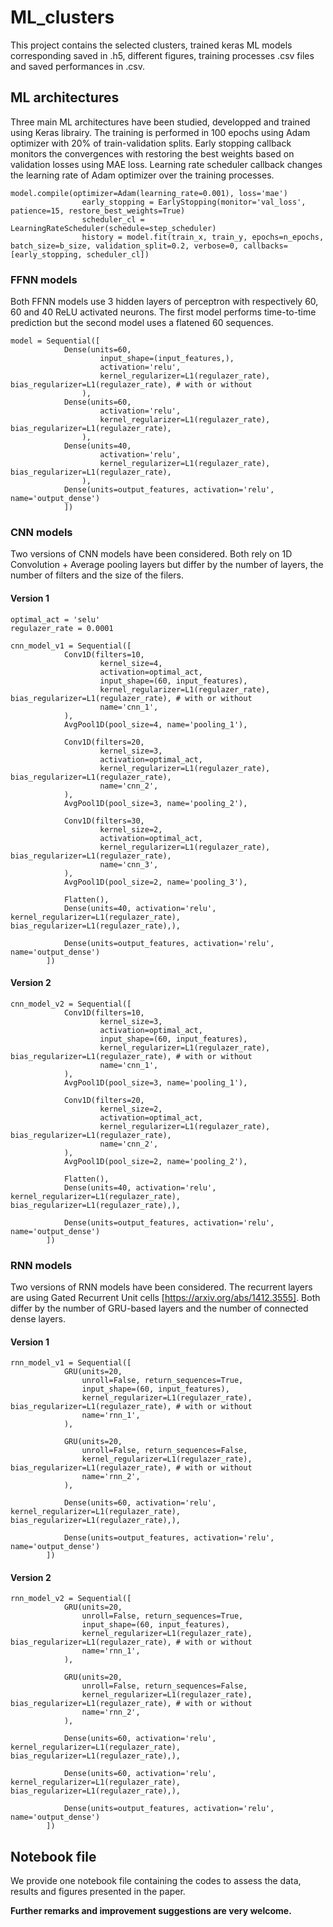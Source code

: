 # ML_clusters

This project contains the selected clusters, trained keras ML models corresponding saved in .h5, different figures, training processes .csv files and saved performances in .csv.

## ML architectures

Three main ML architectures have been studied, developped and trained using Keras librairy. The training is performed in 100 epochs using Adam optimizer with 20% of train-validation splits. Early stopping callback monitors the convergences with restoring the best weights based on validation losses using MAE loss. Learning rate scheduler callback changes the learning rate of Adam optimizer over the training processes.

```
model.compile(optimizer=Adam(learning_rate=0.001), loss='mae')
                early_stopping = EarlyStopping(monitor='val_loss', patience=15, restore_best_weights=True)
                scheduler_cl = LearningRateScheduler(schedule=step_scheduler)
                history = model.fit(train_x, train_y, epochs=n_epochs, batch_size=b_size, validation_split=0.2, verbose=0, callbacks=[early_stopping, scheduler_cl])
```


### FFNN models

Both FFNN models use 3 hidden layers of perceptron with respectively 60, 60 and 40 ReLU activated neurons. The first model performs time-to-time prediction but the second model uses a flatened 60 sequences.

```
model = Sequential([
            Dense(units=60, 
                    input_shape=(input_features,), 
                    activation='relu', 
                    kernel_regularizer=L1(regulazer_rate), bias_regularizer=L1(regulazer_rate), # with or without
                ),
            Dense(units=60,  
                    activation='relu', 
                    kernel_regularizer=L1(regulazer_rate), bias_regularizer=L1(regulazer_rate),
                ),
            Dense(units=40, 
                    activation='relu', 
                    kernel_regularizer=L1(regulazer_rate), bias_regularizer=L1(regulazer_rate),
                ),
            Dense(units=output_features, activation='relu', name='output_dense')
            ])
```

### CNN models

Two versions of CNN models have been considered. Both rely on 1D Convolution + Average pooling layers but differ by the number of layers, the number of filters and the size of the filers.

#### Version 1
```
optimal_act = 'selu'
regulazer_rate = 0.0001

cnn_model_v1 = Sequential([
            Conv1D(filters=10,
                    kernel_size=4,
                    activation=optimal_act,  
                    input_shape=(60, input_features),
                    kernel_regularizer=L1(regulazer_rate), bias_regularizer=L1(regulazer_rate), # with or without
                    name='cnn_1',
            ),
            AvgPool1D(pool_size=4, name='pooling_1'),

            Conv1D(filters=20, 
                    kernel_size=3,
                    activation=optimal_act,
                    kernel_regularizer=L1(regulazer_rate), bias_regularizer=L1(regulazer_rate),
                    name='cnn_2',
            ),
            AvgPool1D(pool_size=3, name='pooling_2'),

            Conv1D(filters=30, 
                    kernel_size=2,
                    activation=optimal_act,
                    kernel_regularizer=L1(regulazer_rate), bias_regularizer=L1(regulazer_rate),
                    name='cnn_3',
            ),
            AvgPool1D(pool_size=2, name='pooling_3'),

            Flatten(),
            Dense(units=40, activation='relu', kernel_regularizer=L1(regulazer_rate), bias_regularizer=L1(regulazer_rate),),

            Dense(units=output_features, activation='relu', name='output_dense')
        ])
```

#### Version 2
```
cnn_model_v2 = Sequential([
            Conv1D(filters=10,
                    kernel_size=3,
                    activation=optimal_act,  
                    input_shape=(60, input_features),
                    kernel_regularizer=L1(regulazer_rate), bias_regularizer=L1(regulazer_rate), # with or without
                    name='cnn_1',
            ),
            AvgPool1D(pool_size=3, name='pooling_1'),

            Conv1D(filters=20, 
                    kernel_size=2,
                    activation=optimal_act,
                    kernel_regularizer=L1(regulazer_rate), bias_regularizer=L1(regulazer_rate),
                    name='cnn_2',
            ),
            AvgPool1D(pool_size=2, name='pooling_2'),

            Flatten(),
            Dense(units=40, activation='relu', kernel_regularizer=L1(regulazer_rate), bias_regularizer=L1(regulazer_rate),),

            Dense(units=output_features, activation='relu', name='output_dense')
        ])
```


### RNN models

Two versions of RNN models have been considered. The recurrent layers are using Gated Recurrent Unit cells [https://arxiv.org/abs/1412.3555]. Both differ by the number of GRU-based layers and the number of connected dense layers.

#### Version 1
```
rnn_model_v1 = Sequential([
            GRU(units=20, 
                unroll=False, return_sequences=True, 
                input_shape=(60, input_features),
                kernel_regularizer=L1(regulazer_rate), bias_regularizer=L1(regulazer_rate), # with or without
                name='rnn_1',
            ),

            GRU(units=20, 
                unroll=False, return_sequences=False, 
                kernel_regularizer=L1(regulazer_rate), bias_regularizer=L1(regulazer_rate), # with or without
                name='rnn_2',
            ),

            Dense(units=60, activation='relu', kernel_regularizer=L1(regulazer_rate), bias_regularizer=L1(regulazer_rate),),

            Dense(units=output_features, activation='relu', name='output_dense')
        ])
```

#### Version 2
```
rnn_model_v2 = Sequential([
            GRU(units=20, 
                unroll=False, return_sequences=True, 
                input_shape=(60, input_features),
                kernel_regularizer=L1(regulazer_rate), bias_regularizer=L1(regulazer_rate), # with or without
                name='rnn_1',
            ),

            GRU(units=20, 
                unroll=False, return_sequences=False, 
                kernel_regularizer=L1(regulazer_rate), bias_regularizer=L1(regulazer_rate), # with or without
                name='rnn_2',
            ),

            Dense(units=60, activation='relu', kernel_regularizer=L1(regulazer_rate), bias_regularizer=L1(regulazer_rate),),

            Dense(units=60, activation='relu', kernel_regularizer=L1(regulazer_rate), bias_regularizer=L1(regulazer_rate),),

            Dense(units=output_features, activation='relu', name='output_dense')
        ])
```


## Notebook file

We provide one notebook file containing the codes to assess the data, results and figures presented in the paper. 


**Further remarks and improvement suggestions are very welcome.**
